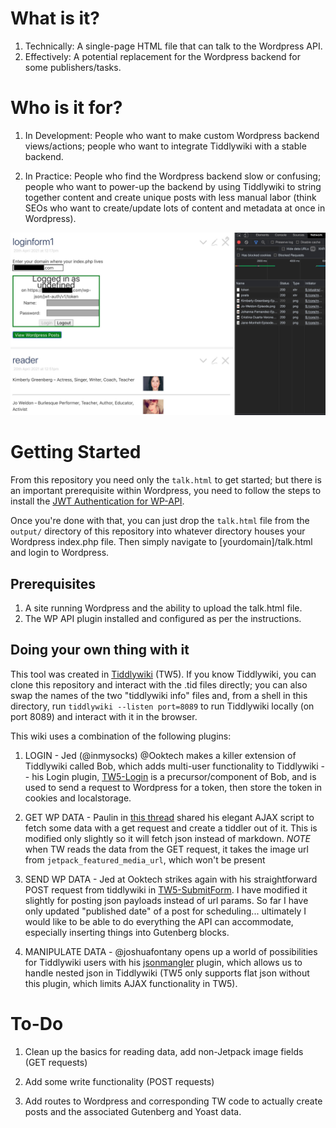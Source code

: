 # What is it? 

1. Technically: A single-page HTML file that can talk to the Wordpress API. 
2. Effectively: A potential replacement for the Wordpress backend for some publishers/tasks.  

# Who is it for? 

1. In Development: People who want to make custom Wordpress backend views/actions; people who want to integrate Tiddlywiki with a stable backend. 

2. In Practice: People who find the Wordpress backend slow or confusing; people who want to power-up the backend by using Tiddlywiki to string together content and create unique posts with less manual labor (think SEOs who want to create/update lots of content and metadata at once in Wordpress). 

![Screenshot](talk2menice_screenshot.jpg)

# Getting Started

From this repository you need only the `talk.html` to get started; but there is an important  prerequisite within Wordpress, you need to follow the steps to install the [JWT Authentication for WP-API](https://wordpress.org/plugins/jwt-authentication-for-wp-rest-api/).

Once you're done with that, you can just drop the `talk.html` file from the `output/` directory of this repository into whatever directory houses your Wordpress index.php file. Then simply navigate to [yourdomain]/talk.html and login to Wordpress.

## Prerequisites 

1. A site running Wordpress and the ability to upload the talk.html file. 
2. The WP API plugin installed and configured as per the instructions. 

## Doing your own thing with it

This tool was created in [Tiddlywiki](https://tiddlywiki.com) (TW5). If you know Tiddlywiki, you can clone this repository and interact with the .tid files directly; you can also swap the names of the two "tiddlywiki info" files and, from a shell in this directory, run `tiddlywiki --listen port=8089` to run Tiddlywiki locally (on port 8089) and interact with it in the browser. 

This wiki uses a combination of the following plugins:

1. LOGIN - Jed (@inmysocks) @Ooktech makes a killer extension of Tiddlywiki called Bob, which adds multi-user functionality to Tiddlywiki -- his Login plugin, [TW5-Login](https://github.com/OokTech/TW5-Login) is a precursor/component of Bob, and is used to send a request to Wordpress for a token, then store the token in cookies and localstorage. 

1. GET WP DATA - Paulin in [this thread](https://groups.google.com/g/tiddlywiki/c/E_X3KUHOvEk/m/ucL23ju5AAAJ) shared his elegant AJAX script to fetch some data with a get request and create a tiddler out of it. This is modified only slightly so it will fetch json instead of markdown. *NOTE* when TW reads the data from the GET request, it takes the image url from `jetpack_featured_media_url`, which won't be present 

2. SEND WP DATA - Jed at Ooktech strikes again with his straightforward POST request from tiddlywiki in [TW5-SubmitForm](https://github.com/OokTech/TW5-SubmitForm). I have modified it slightly for posting json payloads instead of url params. So far I have only updated "published date" of a post for scheduling... ultimately I would like to be able to do everything the API can accommodate, especially inserting things into Gutenberg blocks. 

3. MANIPULATE DATA - @joshuafontany opens up a world of possibilities for Tiddlywiki users with his [jsonmangler](https://github.com/joshuafontany/TW5-JsonMangler) plugin, which allows us to handle nested json in Tiddlywiki (TW5 only supports flat json without this plugin, which limits AJAX functionality in TW5). 

# To-Do

1. Clean up the basics for reading data, add non-Jetpack image fields (GET requests)

2. Add some write functionality (POST requests) 

3. Add routes to Wordpress and corresponding TW code to actually create posts and the associated Gutenberg and Yoast data. 